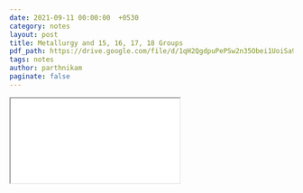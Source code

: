 ```yaml
---
date: 2021-09-11 00:00:00  +0530
category: notes
layout: post
title: Metallurgy and 15, 16, 17, 18 Groups
pdf_path: https://drive.google.com/file/d/1qH2QgdpuPePSw2n35Obei1UoiSa9GqPW/preview?usp=sharing
tags: notes
author: parthnikam
paginate: false
---
```


<iframe class="embed-pdf" src="{{ page.pdf_path }}#toolbar=0" seamless="seamless" scrolling="no" style="overflow:hidden"></iframe>
